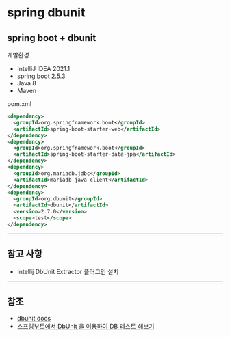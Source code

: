 # spring dbunit

## spring boot + dbunit
개발환경
- IntelliJ IDEA 2021.1
- spring boot 2.5.3
- Java 8
- Maven

pom.xml
```xml
<dependency>
  <groupId>org.springframework.boot</groupId>
  <artifactId>spring-boot-starter-web</artifactId>
</dependency>
<dependency>
  <groupId>org.springframework.boot</groupId>
  <artifactId>spring-boot-starter-data-jpa</artifactId>
</dependency>
<dependency>
  <groupId>org.mariadb.jdbc</groupId>
  <artifactId>mariadb-java-client</artifactId>
</dependency>
<dependency>
  <groupId>org.dbunit</groupId>
  <artifactId>dbunit</artifactId>
  <version>2.7.0</version>
  <scope>test</scope>
</dependency>
```

***
## 참고 사항
- Intellij DbUnit Extractor 플러그인 설치

***
## 참조
- [dbunit docs](http://dbunit.sourceforge.net/components.html)
- [스프링부트에서 DbUnit 을 이용하여 DB 테스트 해보기](https://techblog.woowahan.com/2650)
